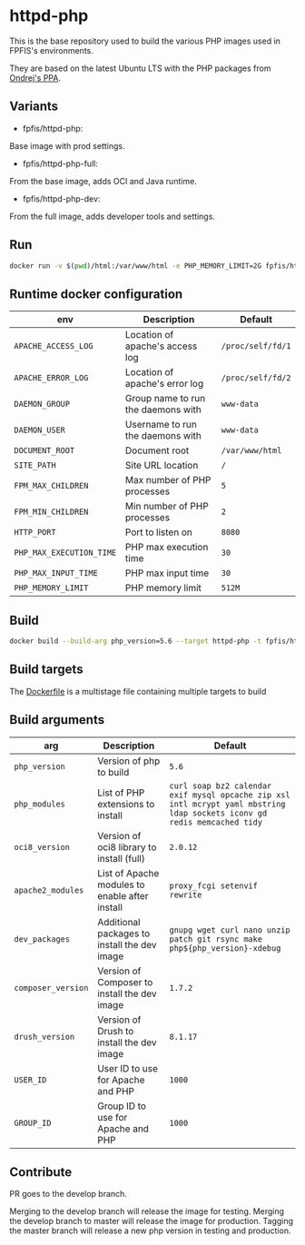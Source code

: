 # httpd-php

This is the base repository used to build the various PHP images used in FPFIS's
environments.

They are based on the latest Ubuntu LTS with the PHP packages from [Ondrej's PPA](https://launchpad.net/~ondrej/+archive/ubuntu/php).

## Variants
- fpfis/httpd-php:*<php-version>*

Base image with prod settings.

- fpfis/httpd-php-full:*<php-version>*

From the base image, adds OCI and Java runtime.

- fpfis/httpd-php-dev:*<php-version>*

From the full image, adds developer tools and settings.

## Run

```bash
docker run -v $(pwd)/html:/var/www/html -e PHP_MEMORY_LIMIT=2G fpfis/httpd-php:5.6 .
```

## Runtime docker configuration

| env                        | Description                        |  Default          |
|----------------------------|------------------------------------|-------------------|
|`APACHE_ACCESS_LOG`         | Location of apache's access log    | `/proc/self/fd/1` |
|`APACHE_ERROR_LOG`          | Location of apache's error log     | `/proc/self/fd/2` |
|`DAEMON_GROUP`              | Group name to run the daemons with | `www-data`        |
|`DAEMON_USER`               | Username to run the daemons with   | `www-data`        |
|`DOCUMENT_ROOT`             | Document root                      | `/var/www/html`   |
|`SITE_PATH`                 | Site URL location                  | `/`
|`FPM_MAX_CHILDREN`          | Max number of PHP processes        | `5`               |
|`FPM_MIN_CHILDREN`          | Min number of PHP processes        | `2`               |
|`HTTP_PORT`                 | Port to listen on                  | `8080`            |
|`PHP_MAX_EXECUTION_TIME`    | PHP max execution time             | `30`              |
|`PHP_MAX_INPUT_TIME`        | PHP max input time                 | `30`              |
|`PHP_MEMORY_LIMIT`          | PHP memory limit                   | `512M`            |

## Build

```bash
docker build --build-arg php_version=5.6 --target httpd-php -t fpfis/httpd-php:5.6 .
```

## Build targets

The [Dockerfile](Dockerfile) is a multistage file containing multiple targets to build

## Build arguments
| arg              | Description                                    | Default  
|------------------|------------------------------------------------|----------
|`php_version`     | Version of php to build                        | `5.6`
|`php_modules`     | List of PHP extensions to install              | `curl soap bz2 calendar exif mysql opcache zip xsl intl mcrypt yaml mbstring ldap sockets iconv gd redis memcached tidy`
|`oci8_version`    | Version of oci8 library to install (full)      | `2.0.12`
|`apache2_modules` | List of Apache modules to enable after install | `proxy_fcgi setenvif rewrite`
|`dev_packages`    | Additional packages to install the dev image   | `gnupg wget curl nano unzip patch git rsync make php${php_version}-xdebug`
|`composer_version`| Version of Composer to install the dev image   | `1.7.2`
|`drush_version`   | Version of Drush to install the dev image      | `8.1.17`
|`USER_ID`         | User ID to use for Apache and PHP              | `1000`
|`GROUP_ID`        | Group ID to use for Apache and PHP             | `1000`


## Contribute

PR goes to the develop branch.

Merging to the develop branch will release the image for testing.
Merging the develop branch to master will release the image for production.
Tagging the master branch will release a new php version in testing and production.

